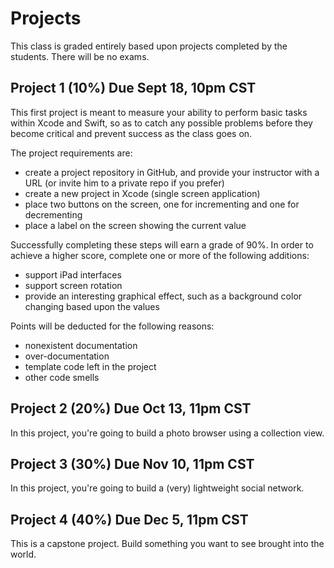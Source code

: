 # Projects

This class is graded entirely based upon projects completed by the students. There will be no exams.

## Project 1 (10%) Due Sept 18, 10pm CST

This first project is meant to measure your ability to perform basic tasks within Xcode and Swift, so as to catch
any possible problems before they become critical and prevent success as the class goes on.

The project requirements are:
* create a project repository in GitHub, and provide your instructor with a URL (or invite him to a private repo if
you prefer)
* create a new project in Xcode (single screen application)
* place two buttons on the screen, one for incrementing and one for decrementing
* place a label on the screen showing the current value

Successfully completing these steps will earn a grade of 90%. In order to achieve a higher score, complete one or
more of the following additions:
* support iPad interfaces
* support screen rotation
* provide an interesting graphical effect, such as a background color changing based upon the values

Points will be deducted for the following reasons:
* nonexistent documentation
* over-documentation
* template code left in the project
* other code smells

## Project 2 (20%) Due Oct 13, 11pm CST

In this project, you're going to build a photo browser using a collection view.

## Project 3 (30%) Due Nov 10, 11pm CST

In this project, you're going to build a (very) lightweight social network.

## Project 4 (40%) Due Dec 5, 11pm CST

This is a capstone project. Build something you want to see brought into the world.

